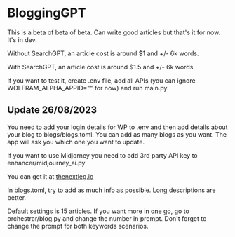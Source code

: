 # BloggingGPT

This is a beta of beta of beta. Can write good articles but that's it for now. It's in dev. 

Without SearchGPT, an article cost is around $1 and +/- 6k words.

With SearchGPT, an article cost is around $1.5 and +/- 6k words.

If you want to test it, create .env file, add all APIs (you can ignore WOLFRAM_ALPHA_APPID="" for now) and run main.py.

## Update 26/08/2023

You need to add your login details for WP to .env and then add details about your blog to blogs/blogs.toml. You can add as many blogs as you want. The app will ask you which one you want to update.

If you want to use Midjorney you need to add 3rd party API key to enhancer/midjourney_ai.py

You can get it at [thenextleg.io](https://www.thenextleg.io/)

In blogs.toml, try to add as much info as possible. Long descriptions are better.

Default settings is 15 articles. If you want more in one go, go to orchestrar/blog.py and change the number in prompt. Don't forget to change the prompt for both keywords scenarios.
